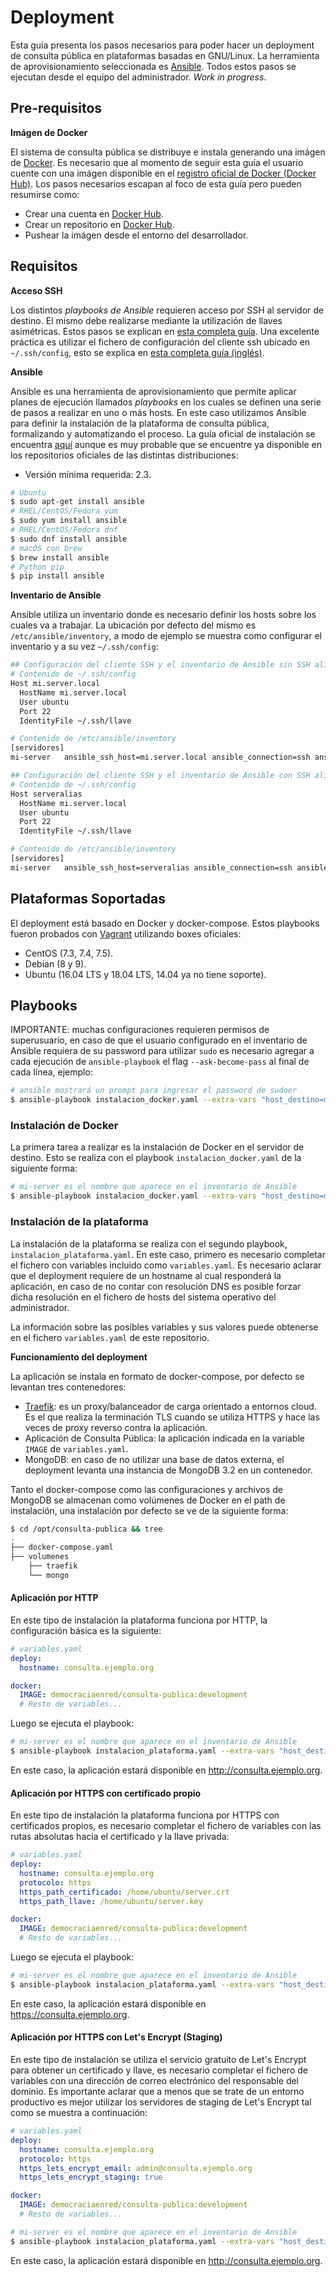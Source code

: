 # Deployment

Esta guía presenta los pasos necesarios para poder hacer un deployment de consulta pública en plataformas basadas en GNU/Linux. La herramienta de aprovisionamiento seleccionada es [Ansible](https://www.ansible.com). Todos estos pasos se ejecutan desde el equipo del administrador. _Work in progress_.

## Pre-requisitos

**Imágen de Docker**

El sistema de consulta pública se distribuye e instala generando una imágen de [Docker](https://www.docker.com). Es necesario que al momento de seguir esta guía el usuario cuente con una imágen disponible en el [registro oficial de Docker (Docker Hub)](https://hub.docker.com). Los pasos necesarios escapan al foco de esta guía pero pueden resumirse como:
* Crear una cuenta en [Docker Hub](https://hub.docker.com).
* Crear un repositorio en [Docker Hub](https://hub.docker.com).
* Pushear la imágen desde el entorno del desarrollador.

## Requisitos

**Acceso SSH**

Los distintos _playbooks de Ansible_ requieren acceso por SSH al servidor de destino. El mismo debe realizarse mediante la utilización de llaves asimétricas. Estos pasos se explican en [esta completa guía](https://www.digitalocean.com/community/tutorials/como-configurar-las-llaves-ssh-en-ubuntu-18-04-es). Una excelente práctica es utilizar el fichero de configuración del cliente ssh ubicado en `~/.ssh/config`, esto se explica en [esta completa guía (inglés)](https://www.digitalocean.com/community/tutorials/how-to-configure-custom-connection-options-for-your-ssh-client).

**Ansible**

Ansible es una herramienta de aprovisionamiento que permite aplicar planes de ejecución llamados _playbooks_ en los cuales se definen una serie de pasos a realizar en uno o más hosts. En este caso utilizamos Ansible para definir la instalación de la plataforma de consulta pública, formalizando y automatizando el proceso. La guía oficial de instalación se encuentra [aquí](https://docs.ansible.com/ansible/latest/installation_guide/intro_installation.html) aunque es muy probable que se encuentre ya disponible en los repositorios oficiales de las distintas distribuciones:

* Versión mínima requerida: 2.3.

```bash
# Ubuntu
$ sudo apt-get install ansible
# RHEL/CentOS/Fedora yum
$ sudo yum install ansible
# RHEL/CentOS/Fedora dnf
$ sudo dnf install ansible
# macOS con brew
$ brew install ansible
# Python pip
$ pip install ansible
```

**Inventario de Ansible**

Ansible utiliza un inventario donde es necesario definir los hosts sobre los cuales va a trabajar. La ubicación por defecto del mismo es `/etc/ansible/inventory`, a modo de ejemplo se muestra como configurar el inventario y a su vez `~/.ssh/config`:

```bash
## Configuración del cliente SSH y el inventario de Ansible sin SSH alias
# Contenido de ~/.ssh/config
Host mi.server.local
  HostName mi.server.local
  User ubuntu
  Port 22
  IdentityFile ~/.ssh/llave

# Contenido de /etc/ansible/inventory
[servidores]
mi-server   ansible_ssh_host=mi.server.local ansible_connection=ssh ansible_port=22 ansible_user=ubuntu
```

```bash
## Configuración del cliente SSH y el inventario de Ansible con SSH alias
# Contenido de ~/.ssh/config
Host serveralias
  HostName mi.server.local
  User ubuntu
  Port 22
  IdentityFile ~/.ssh/llave

# Contenido de /etc/ansible/inventory
[servidores]
mi-server   ansible_ssh_host=serveralias ansible_connection=ssh ansible_port=22 ansible_user=ubuntu
```

## Plataformas Soportadas

El deployment está basado en Docker y docker-compose. Estos playbooks fueron probados con [Vagrant](https://www.vagrantup.com) utilizando boxes oficiales:
* CentOS (7.3, 7.4, 7.5).
* Debian (8 y 9).
* Ubuntu (16.04 LTS y 18.04 LTS, 14.04 ya no tiene soporte).

## Playbooks

IMPORTANTE: muchas configuraciones requieren permisos de superusuario, en caso de que el usuario configurado en el inventario de Ansible requiera de su password para utilizar `sudo` es necesario agregar a cada ejecución de `ansible-playbook` el flag `--ask-become-pass` al final de cada línea, ejemplo:

```bash
# ansible mostrará un prompt para ingresar el password de sudoer
$ ansible-playbook instalacion_docker.yaml --extra-vars "host_destino=mi-server" --ask-become-pass
```

### Instalación de Docker

La primera tarea a realizar es la instalación de Docker en el servidor de destino. Esto se realiza con el playbook `instalacion_docker.yaml` de la siguiente forma:

```bash
# mi-server es el nombre que aparece en el inventario de Ansible
$ ansible-playbook instalacion_docker.yaml --extra-vars "host_destino=mi-server"
```

### Instalación de la plataforma

La instalación de la plataforma se realiza con el segundo playbook, `instalacion_plataforma.yaml`. En este caso, primero es necesario completar el fichero con variables incluido como `variables.yaml`. Es necesario aclarar que el deployment requiere de un hostname al cual responderá la aplicación, en caso de no contar con resolución DNS es posible forzar dicha resolución en el fichero de hosts del sistema operativo del administrador.

La información sobre las posibles variables y sus valores puede obtenerse en el fichero `variables.yaml` de este repositorio.

**Funcionamiento del deployment**

La aplicación se instala en formato de docker-compose, por defecto se levantan tres contenedores:
* [Traefik](https://traefik.io): es un proxy/balanceador de carga orientado a entornos cloud. Es el que realiza la terminación TLS cuando se utiliza HTTPS y hace las veces de proxy reverso contra la aplicación.
* Aplicación de Consulta Pública: la aplicación indicada en la variable `IMAGE` de `variables.yaml`.
* MongoDB: en caso de no utilizar una base de datos externa, el deployment levanta una instancia de MongoDB 3.2 en un contenedor.

Tanto el docker-compose como las configuraciones y archivos de MongoDB se almacenan como volúmenes de Docker en el path de instalación, una instalación por defecto se ve de la siguiente forma:

```bash
$ cd /opt/consulta-publica && tree
.
├── docker-compose.yaml
├── volumenes
    ├── traefik
    └── mongo
```

#### Aplicación por HTTP

En este tipo de instalación la plataforma funciona por HTTP, la configuración básica es la siguiente:

```yaml
# variables.yaml
deploy:
  hostname: consulta.ejemplo.org

docker:
  IMAGE: democraciaenred/consulta-publica:development
  # Resto de variables...
```

Luego se ejecuta el playbook:

```bash
# mi-server es el nombre que aparece en el inventario de Ansible
$ ansible-playbook instalacion_plataforma.yaml --extra-vars "host_destino=mi-server"
```

En este caso, la aplicación estará disponible en http://consulta.ejemplo.org.

#### Aplicación por HTTPS con certificado propio

En este tipo de instalación la plataforma funciona por HTTPS con certificados propios, es necesario completar el fichero de variables con las rutas absolutas hacia el certificado y la llave privada:

```yaml
# variables.yaml
deploy:
  hostname: consulta.ejemplo.org
  protocolo: https
  https_path_certificado: /home/ubuntu/server.crt
  https_path_llave: /home/ubuntu/server.key

docker:
  IMAGE: democraciaenred/consulta-publica:development
  # Resto de variables...
```

Luego se ejecuta el playbook:

```bash
# mi-server es el nombre que aparece en el inventario de Ansible
$ ansible-playbook instalacion_plataforma.yaml --extra-vars "host_destino=mi-server"
```

En este caso, la aplicación estará disponible en https://consulta.ejemplo.org.

#### Aplicación por HTTPS con Let's Encrypt (Staging)

En este tipo de instalación se utiliza el servicio gratuito de Let's Encrypt para obtener un certificado y llave, es necesario completar el fichero de variables con una dirección de correo electrónico del responsable del dominio. Es importante aclarar que a menos que se trate de un entorno productivo es mejor utilizar los servidores de staging de Let's Encrypt tal como se muestra a continuación:

```yaml
# variables.yaml
deploy:
  hostname: consulta.ejemplo.org
  protocolo: https
  https_lets_encrypt_email: admin@consulta.ejemplo.org
  https_lets_encrypt_staging: true

docker:
  IMAGE: democraciaenred/consulta-publica:development
  # Resto de variables...
```

```bash
# mi-server es el nombre que aparece en el inventario de Ansible
$ ansible-playbook instalacion_plataforma.yaml --extra-vars "host_destino=mi-server"
```

En este caso, la aplicación estará disponible en http://consulta.ejemplo.org.

